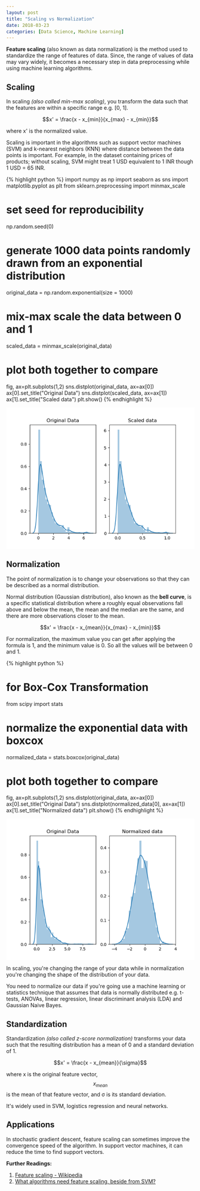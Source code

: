 ```yaml
---
layout: post
title: "Scaling vs Normalization"
date: 2018-03-23
categories: [Data Science, Machine Learning]
---
```


**Feature scaling** (also known as data normalization) is the method used to standardize the range of features of data. Since, the range of values of data may vary widely, it becomes a necessary step in data preprocessing while using machine learning algorithms.


## Scaling

In scaling *(also called min-max scaling)*, you transform the data such that the features are within a specific range e.g. [0, 1].

$$x' = \frac{x - x_{min}}{x_{max} - x_{min}}$$

where x' is the normalized value.

Scaling is important in the algorithms such as support vector machines (SVM) and k-nearest neighbors (KNN) where distance between the data points is important. For example, in the dataset containing prices of products; without scaling, SVM might treat 1 USD equivalent to 1 INR though 1 USD = 65 INR.

{% highlight python %}
import numpy as np
import seaborn as sns
import matplotlib.pyplot as plt
from sklearn.preprocessing import minmax_scale

# set seed for reproducibility
np.random.seed(0)

# generate 1000 data points randomly drawn from an exponential distribution
original_data = np.random.exponential(size = 1000)

# mix-max scale the data between 0 and 1
scaled_data = minmax_scale(original_data)

# plot both together to compare
fig, ax=plt.subplots(1,2)
sns.distplot(original_data, ax=ax[0])
ax[0].set_title("Original Data")
sns.distplot(scaled_data, ax=ax[1])
ax[1].set_title("Scaled data")
plt.show()
{% endhighlight %}

<img src="/img/scaling.png" style="display: block; margin: auto; width: auto; max-width: 100%;">


## Normalization

The point of normalization is to change your observations so that they can be described as a normal distribution.

Normal distribution (Gaussian distribution), also known as the **bell curve**, is a specific statistical distribution where a roughly equal observations fall above and below the mean, the mean and the median are the same, and there are more observations closer to the mean.

$$x' = \frac{x - x_{mean}}{x_{max} - x_{min}}$$

For normalization, the maximum value you can get after applying the formula is 1, and the minimum value is 0. So all the values will be between 0 and 1.

{% highlight python %}
# for Box-Cox Transformation
from scipy import stats

# normalize the exponential data with boxcox
normalized_data = stats.boxcox(original_data)

# plot both together to compare
fig, ax=plt.subplots(1,2)
sns.distplot(original_data, ax=ax[0])
ax[0].set_title("Original Data")
sns.distplot(normalized_data[0], ax=ax[1])
ax[1].set_title("Normalized data")
plt.show()
{% endhighlight %}

<img src="/img/normalization.png" style="display: block; margin: auto; width: auto; max-width: 100%;">

In scaling, you're changing the range of your data while in normalization you're changing the shape of the distribution of your data.

You need to normalize our data if you're going use a machine learning or statistics technique that assumes that data is normally distributed e.g. t-tests, ANOVAs, linear regression, linear discriminant analysis (LDA) and Gaussian Naive Bayes. 

## Standardization

Standardization *(also called z-score normalization)* transforms your data such that the resulting distribution has a mean of 0 and a standard deviation of 1.

$$x' = \frac{x - x_{mean}}{\sigma}$$

where x is the original feature vector, $$x_{mean}$$ is the mean of that feature vector, and σ is its standard deviation.

It's widely used in SVM, logistics regression and neural networks.

## Applications

In stochastic gradient descent, feature scaling can sometimes improve the convergence speed of the algorithm. In support vector machines, it can reduce the time to find support vectors.

**Further Readings:**  
1. [Feature scaling - Wikipedia](https://en.wikipedia.org/wiki/Feature_scaling)
2. [What algorithms need feature scaling, beside from SVM?](https://stats.stackexchange.com/q/244507/194589)
